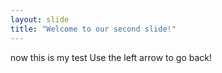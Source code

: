 ```yaml
---
layout: slide
title: "Welcome to our second slide!"
---
```

now this is my test
Use the left arrow to go back!
